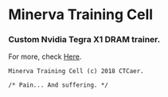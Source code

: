 # Minerva Training Cell

### Custom Nvidia Tegra X1 DRAM trainer.

For more, check [Here](https://github.com/CTCaer/minerva_tc).



```
Minerva Training Cell (c) 2018 CTCaer.

/* Pain... And suffering. */
```
